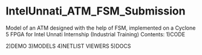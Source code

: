 # IntelUnnati_ATM_FSM_Submission
Model of an ATM designed with the help of FSM, implemented on a Cyclone 5 FPGA for Intel Unnati Internship (Industrial Training)
Contents: 
1)CODE

2)DEMO
3)MODELS
4)NETLIST VIEWERS
5)DOCS
